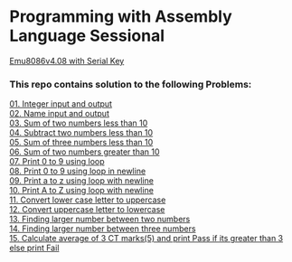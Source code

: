 # Programming with Assembly Language Sessional
<a href="https://github.com/mdarikrayhan/Programming-with-Assembly-Language-Sessional/tree/main/emu8086v408">Emu8086v4.08 with Serial Key</a>
<h3>This repo contains solution to the following Problems:</h3>
<p>
<a href="https://github.com/mdarikrayhan/Programming-with-Assembly-Language-Sessional/blob/main/Problem_01.asm">01. Integer input and output </a><br>
<a href="https://github.com/mdarikrayhan/Programming-with-Assembly-Language-Sessional/blob/main/Problem_02.asm">02. Name input and output</a><br>
<a href="https://github.com/mdarikrayhan/Programming-with-Assembly-Language-Sessional/blob/main/Problem_03.asm">03. Sum of two numbers less than 10</a><br>
<a href="https://github.com/mdarikrayhan/Programming-with-Assembly-Language-Sessional/blob/main/Problem_04.asm">04. Subtract two numbers less than 10 </a><br>
<a href="https://github.com/mdarikrayhan/Programming-with-Assembly-Language-Sessional/blob/main/Problem_05.asm">05. Sum of three numbers less than 10 </a><br>
<a href="https://github.com/mdarikrayhan/Programming-with-Assembly-Language-Sessional/blob/main/Problem_06.asm">06. Sum of two numbers greater than 10</a><br>
<a href="https://github.com/mdarikrayhan/Programming-with-Assembly-Language-Sessional/blob/main/Problem_07.asm">07. Print 0 to 9 using loop </a><br>
<a href="https://github.com/mdarikrayhan/Programming-with-Assembly-Language-Sessional/blob/main/Problem_08.asm">08. Print 0 to 9 using loop in newline </a><br>
<a href="https://github.com/mdarikrayhan/Programming-with-Assembly-Language-Sessional/blob/main/Problem_09.asm">09. Print a to z using loop with newline </a><br>
<a href="https://github.com/mdarikrayhan/Programming-with-Assembly-Language-Sessional/blob/main/Problem_10.asm">10. Print A to Z using loop with newline </a><br>
<a href="https://github.com/mdarikrayhan/Programming-with-Assembly-Language-Sessional/blob/main/Problem_11.asm">11. Convert lower case letter to uppercase </a><br>
<a href="https://github.com/mdarikrayhan/Programming-with-Assembly-Language-Sessional/blob/main/Problem_12.asm">12. Convert uppercase letter to lowercase </a><br>
<a href="https://github.com/mdarikrayhan/Programming-with-Assembly-Language-Sessional/blob/main/Problem_13.asm">13. Finding larger number between two numbers</a><br>
<a href="https://github.com/mdarikrayhan/Programming-with-Assembly-Language-Sessional/blob/main/Problem_14.asm">14. Finding larger number between three numbers </a><br>
<a href="https://github.com/mdarikrayhan/Programming-with-Assembly-Language-Sessional/blob/main/Problem_15.asm">15. Calculate average of 3 CT marks(5) and print Pass if its greater than 3 else print Fail </a><br>
</p>
